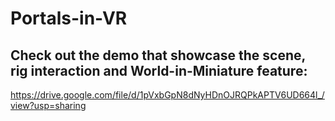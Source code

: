 # Portals-in-VR

## Check out the demo that showcase the scene, rig interaction and World-in-Miniature feature:
https://drive.google.com/file/d/1pVxbGpN8dNyHDnOJRQPkAPTV6UD664l_/view?usp=sharing

